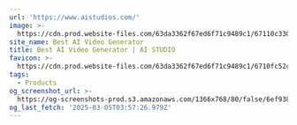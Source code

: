 ```yaml
---
url: 'https://www.aistudios.com/'
image: >-
  https://cdn.prod.website-files.com/63da3362f67ed6f71c9489c1/67110c3309d814f76db52d4a_aistudios_deepbrainai.png
site_name: Best AI Video Generator
title: Best AI Video Generator | AI STUDIO
favicon: >-
  https://cdn.prod.website-files.com/63da3362f67ed6f71c9489c1/6710fc52c1b4308c5d43631c_Favicon_aistudios.svg
tags:
  - Products
og_screenshot_url: >-
  https://og-screenshots-prod.s3.amazonaws.com/1366x768/80/false/6ef93870f8ed76270b8619ad605ec3ac8d2cd97b58fb9205a8e311117880b243.jpeg
og_last_fetch: '2025-03-05T03:57:26.979Z'
---
```


